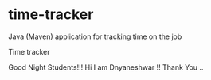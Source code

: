 # time-tracker
Java (Maven) application for tracking time on the job

Time tracker

Good Night Students!!!
Hi I am Dnyaneshwar !!
Thank You ..
